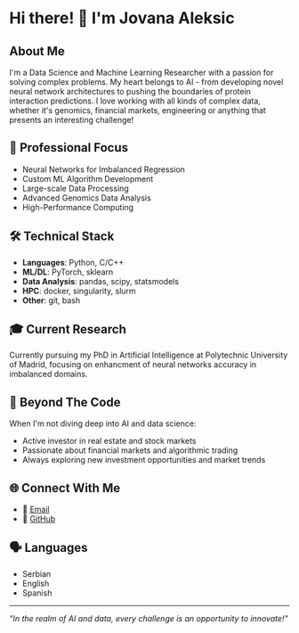 # Hi there! 👋 I'm Jovana Aleksic

## About Me
I'm a Data Science and Machine Learning Researcher with a passion for solving complex problems. My heart belongs to AI - from developing novel neural network architectures to pushing the boundaries of protein interaction predictions. I love working with all kinds of complex data, whether it's genomics, financial markets, engineering or anything that presents an interesting challenge!

## 🔬 Professional Focus
- Neural Networks for Imbalanced Regression
- Custom ML Algorithm Development
- Large-scale Data Processing
- Advanced Genomics Data Analysis
- High-Performance Computing

## 🛠️ Technical Stack
- **Languages**: Python, C/C++
- **ML/DL**: PyTorch, sklearn
- **Data Analysis**: pandas, scipy, statsmodels
- **HPC**: docker, singularity, slurm
- **Other**: git, bash

## 🎓 Current Research
Currently pursuing my PhD in Artificial Intelligence at Polytechnic University of Madrid, focusing on enhancment of neural networks accuracy in imbalanced domains. 

## 🌟 Beyond The Code
When I'm not diving deep into AI and data science:
- Active investor in real estate and stock markets
- Passionate about financial markets and algorithmic trading
- Always exploring new investment opportunities and market trends

## 🌐 Connect With Me
- 📧 [Email](mailto:jovana.r.aleksic@gmail.com)
- 🔗 [GitHub](https://github.com/JovanaAleksic)

## 🗣️ Languages
- Serbian 
- English 
- Spanish 

---
*"In the realm of AI and data, every challenge is an opportunity to innovate!"*


